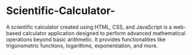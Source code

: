 # Scientific-Calculator-
A scientific calculator created using HTML, CSS, and JavaScript is a web-based calculator application designed to perform advanced mathematical operations beyond basic arithmetic. It provides functionalities like trigonometric functions, logarithms, exponentiation, and more. 
